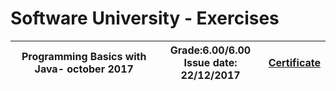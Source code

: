 # Software University - Exercises 
<center>

| Programming Basics with Java- october 2017  | Grade:6.00/6.00<br>Issue date: 22/12/2017 | [Certificate](https://softuni.bg/certificates/details/50217/9efb074a) |
| ------------- | ------------- | ------------- |

</center>



